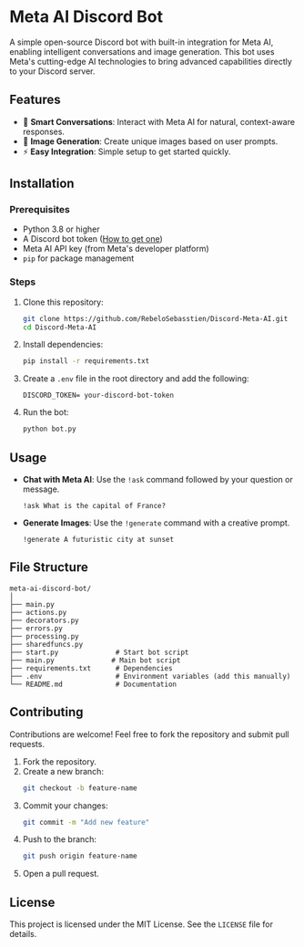 # Meta AI Discord Bot

A simple open-source Discord bot with built-in integration for Meta AI, enabling intelligent conversations and image generation. This bot uses Meta's cutting-edge AI technologies to bring advanced capabilities directly to your Discord server.

## Features
- 💬 **Smart Conversations**: Interact with Meta AI for natural, context-aware responses.
- 🎨 **Image Generation**: Create unique images based on user prompts.
- ⚡ **Easy Integration**: Simple setup to get started quickly.

## Installation

### Prerequisites
- Python 3.8 or higher
- A Discord bot token ([How to get one](https://discord.com/developers/applications))
- Meta AI API key (from Meta's developer platform)
- `pip` for package management

### Steps
1. Clone this repository:
   ```bash
   git clone https://github.com/RebeloSebasstien/Discord-Meta-AI.git
   cd Discord-Meta-AI
   ```

2. Install dependencies:
   ```bash
   pip install -r requirements.txt
   ```

3. Create a `.env` file in the root directory and add the following:
   ```
   DISCORD_TOKEN= your-discord-bot-token
   ```

4. Run the bot:
   ```bash
   python bot.py
   ```

## Usage
- **Chat with Meta AI**: Use the `!ask` command followed by your question or message.
  ```
  !ask What is the capital of France?
  ```
- **Generate Images**: Use the `!generate` command with a creative prompt.
  ```
  !generate A futuristic city at sunset
  ```

## File Structure
```
meta-ai-discord-bot/
│
├── main.py
├── actions.py
├── decorators.py
├── errors.py
├── processing.py
├── sharedfuncs.py
├── start.py              # Start bot script
├── main.py              # Main bot script
├── requirements.txt      # Dependencies
├── .env                  # Environment variables (add this manually)
└── README.md             # Documentation
```

## Contributing
Contributions are welcome! Feel free to fork the repository and submit pull requests.

1. Fork the repository.
2. Create a new branch:
   ```bash
   git checkout -b feature-name
   ```
3. Commit your changes:
   ```bash
   git commit -m "Add new feature"
   ```
4. Push to the branch:
   ```bash
   git push origin feature-name
   ```
5. Open a pull request.

## License
This project is licensed under the MIT License. See the `LICENSE` file for details.
